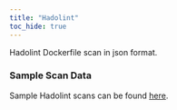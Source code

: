 ```yaml
---
title: "Hadolint"
toc_hide: true
---
```

Hadolint Dockerfile scan in json format.

### Sample Scan Data
Sample Hadolint scans can be found [here](https://github.com/DefectDojo/django-DefectDojo/tree/master/unittests/scans/hadolint).